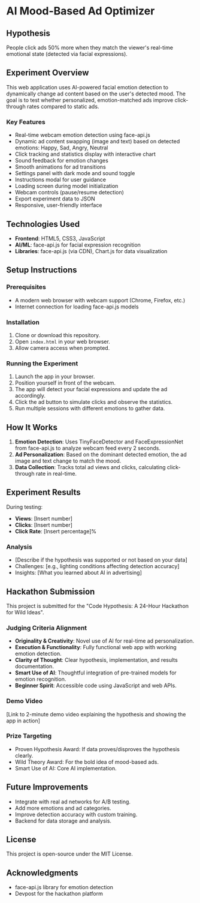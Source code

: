 # AI Mood-Based Ad Optimizer

## Hypothesis
People click ads 50% more when they match the viewer's real-time emotional state (detected via facial expressions).

## Experiment Overview
This web application uses AI-powered facial emotion detection to dynamically change ad content based on the user's detected mood. The goal is to test whether personalized, emotion-matched ads improve click-through rates compared to static ads.

### Key Features
- Real-time webcam emotion detection using face-api.js
- Dynamic ad content swapping (image and text) based on detected emotions: Happy, Sad, Angry, Neutral
- Click tracking and statistics display with interactive chart
- Sound feedback for emotion changes
- Smooth animations for ad transitions
- Settings panel with dark mode and sound toggle
- Instructions modal for user guidance
- Loading screen during model initialization
- Webcam controls (pause/resume detection)
- Export experiment data to JSON
- Responsive, user-friendly interface

## Technologies Used
- **Frontend**: HTML5, CSS3, JavaScript
- **AI/ML**: face-api.js for facial expression recognition
- **Libraries**: face-api.js (via CDN), Chart.js for data visualization

## Setup Instructions

### Prerequisites
- A modern web browser with webcam support (Chrome, Firefox, etc.)
- Internet connection for loading face-api.js models

### Installation
1. Clone or download this repository.
2. Open `index.html` in your web browser.
3. Allow camera access when prompted.

### Running the Experiment
1. Launch the app in your browser.
2. Position yourself in front of the webcam.
3. The app will detect your facial expressions and update the ad accordingly.
4. Click the ad button to simulate clicks and observe the statistics.
5. Run multiple sessions with different emotions to gather data.

## How It Works
1. **Emotion Detection**: Uses TinyFaceDetector and FaceExpressionNet from face-api.js to analyze webcam feed every 2 seconds.
2. **Ad Personalization**: Based on the dominant detected emotion, the ad image and text change to match the mood.
3. **Data Collection**: Tracks total ad views and clicks, calculating click-through rate in real-time.

## Experiment Results
During testing:
- **Views**: [Insert number]
- **Clicks**: [Insert number]
- **Click Rate**: [Insert percentage]%

### Analysis
- [Describe if the hypothesis was supported or not based on your data]
- Challenges: [e.g., lighting conditions affecting detection accuracy]
- Insights: [What you learned about AI in advertising]

## Hackathon Submission
This project is submitted for the "Code Hypothesis: A 24-Hour Hackathon for Wild Ideas".

### Judging Criteria Alignment
- **Originality & Creativity**: Novel use of AI for real-time ad personalization.
- **Execution & Functionality**: Fully functional web app with working emotion detection.
- **Clarity of Thought**: Clear hypothesis, implementation, and results documentation.
- **Smart Use of AI**: Thoughtful integration of pre-trained models for emotion recognition.
- **Beginner Spirit**: Accessible code using JavaScript and web APIs.

### Demo Video
[Link to 2-minute demo video explaining the hypothesis and showing the app in action]

### Prize Targeting
- Proven Hypothesis Award: If data proves/disproves the hypothesis clearly.
- Wild Theory Award: For the bold idea of mood-based ads.
- Smart Use of AI: Core AI implementation.

## Future Improvements
- Integrate with real ad networks for A/B testing.
- Add more emotions and ad categories.
- Improve detection accuracy with custom training.
- Backend for data storage and analysis.

## License
This project is open-source under the MIT License.

## Acknowledgments
- face-api.js library for emotion detection
- Devpost for the hackathon platform